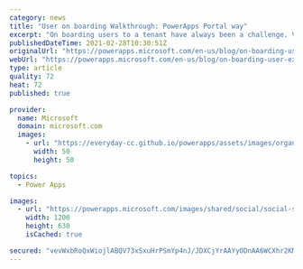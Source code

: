 ```yaml
---
category: news
title: "User on boarding Walkthrough: PowerApps Portal way"
excerpt: "On boarding users to a tenant have always been a challenge. Various solutions exist in the market and needs to be customized as per business processes.  Customizing will add to the problem of maintenance of Code.\r\n\r\nIn the blog, we are going to cover &#8220;No Code Solution&#8221; Design. Covering up"
publishedDateTime: 2021-02-28T10:30:51Z
originalUrl: "https://powerapps.microsoft.com/en-us/blog/on-boarding-user-external-user-to-tenant-through-powerapps-portal/"
webUrl: "https://powerapps.microsoft.com/en-us/blog/on-boarding-user-external-user-to-tenant-through-powerapps-portal/"
type: article
quality: 72
heat: 72
published: true

provider:
  name: Microsoft
  domain: microsoft.com
  images:
    - url: "https://everyday-cc.github.io/powerapps/assets/images/organizations/microsoft.com-50x50.jpg"
      width: 50
      height: 50

topics:
  - Power Apps

images:
  - url: "https://powerapps.microsoft.com/images/shared/social/social-share-post-ignite.png"
    width: 1200
    height: 630
    isCached: true

secured: "vevWxbRoQxWiojlABQV73xSxuHrPSmYp4nJ/JDXCjYrAAYyODnAA6WCXhr2KMna6Jh3y3MKJocA34h/tOVlND3SN2z8/jmWU5XuLNT2e/BONQqT7tR1izDcNNZbz32Nmwey+GMdRBodp4x0V8LfJ3BxeodF/VbIP3K4az1a2lEx3a3u9IlD5Ft9gDVpfMt010xxeZ6KkV+j9zofugjClSM5UDZ1StQkrBs2HYXLKc/fgg4b1vxT8KM9LXwSrGVAb1OutTPjDDlglQNljebIHSQdtgBNROGJMCoelEmfKqL8tHWLfhK3yyuyJ8ND+e7x++AgqL71NyrRox7OstmgDR09tHqjDtSFR6F4Omrh6cao=;Szbd8ffvmt7zXdau5WHBVg=="
---
```


